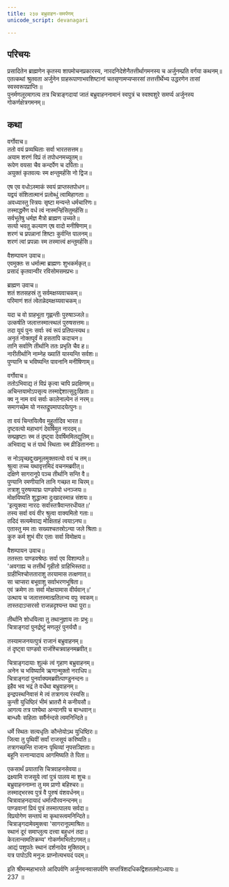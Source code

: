 ```yaml
---
title: २३७ बभ्रुवाहन-समर्पणम्
unicode_script: devanagari

---
```

## परिचयः

प्रसादितेन ब्राह्मणेन कृतस्य शापमोचनप्रकारस्य, नारदनिदेशेनैतत्तीर्थागमनस्य च अर्जुनम्प्रति वर्गया कथनम्॥  
एतत्कथां श्रुतवता अर्जुनेन ग्राहरूपाणाभवशिष्टानां चतसृणामप्यप्सरसां तत्तत्तीर्थेभ्य उद्धरणेन तासां स्वस्वरूपप्राप्तिः॥  
पुनर्मणलूरमागत्य तत्र चित्राङ्गदायां जातं बभ्रुवाहननामानं स्वपुत्रं च स्वश्वशुरे समर्प्य अर्जुनस्य गोकर्णक्षेत्रगमनम्॥  

## कथा

वर्गोवाच॥  
ततो वयं प्रव्यथिताः सर्वा भारतसत्तम॥  
अयाम शरणं विप्रं तं तपोधनमच्युतम्॥  
रूपेण वयसा चैव कन्दर्पेण च दर्पिताः॥  
अयुक्तं कृतवत्यः स्म क्षन्तुमर्हसि नो द्विज॥  

एष एव वधोऽस्माकं स्वयं प्राप्तस्तपोधन॥  
यद्वयं संशितात्मानं प्रलोब्धुं त्वामिहागताः॥  
अवध्यास्तु स्त्रियः सृष्टा मन्यन्ते धर्मचारिणः॥  
तस्माद्धर्मेण वर्ध त्वं नास्मन्हिंसितुमर्हसि॥  
सर्वभूतेषु धर्मज्ञ मैत्रो ब्राह्मण उच्यते॥  
सत्यो भवतु कल्याण एष वादो मनीषिणाम्॥  
शरणं च प्रपन्नानां शिष्टाः कुर्वन्ति पालनम्॥  
शरणं त्वां प्रपन्नाः स्म तस्मात्त्वं क्षन्तुमर्हसि॥  

वैशम्पायन उवाच॥  
एवमुक्तः स धर्मात्मा ब्राह्मणः शुभकर्मकृत्॥  
प्रसादं कृतवान्वीर रविसोमसमप्रभः॥  

ब्राह्मण उवाच॥  
शतं शतसहस्रं तु सर्वमक्षय्यवाचकम्॥  
परिमाणं शतं त्वेतन्नेदमक्षय्यवाचकम्॥  

यदा च वो ग्राहभूता गृह्णन्तीः पुरुषाञ्जले॥  
उत्कर्षति जलात्तस्मात्स्थलं पुरुषसत्तमः॥  
तदा यूयं पुनः सर्वाः स्वं रूपं प्रतिपत्स्यथ॥  
अनृतं नोक्तपूर्वं मे हसतापि कदाचन॥  
तानि सर्वाणि तीर्थानि ततः प्रभृति चैव ह॥  
नारीतीर्थानि नाम्नेह ख्यातिं यास्यन्ति सर्वशः॥  
पुण्यानि च भविष्यन्ति पावनानि मनीषिणाम्॥  

वर्गोवाच॥  
ततोऽभिवाद्य तं विप्रं कृत्वा चापि प्रदक्षिणम्॥  
अचिन्तयामोऽपसृत्य तस्माद्देशात्सुदुःखिताः॥  
क्व नु नाम वयं सर्वाः कालेनाल्पेन तं नरम्॥  
समागच्छेम यो नस्तद्रूपमापादयेत्पुनः॥  

ता वयं चिन्तयित्वैव मुहूर्तादिव भारत॥  
दृष्टवत्यो महाभागं देवर्षिमुत नारदम्॥  
सम्प्रहृष्टाः स्म तं दृष्ट्वा देवर्षिममितद्युतिम्॥  
अभिवाद्य च तं पार्थ स्थिताः स्म व्रीडिताननाः॥  

स नोऽपृच्छद्दुःखमूलमुक्तवत्यो वयं च तम्॥  
श्रुत्वा तच्च यथावृत्तमिदं वचनमब्रवीत्॥  
दक्षिणे सागरानूपे पञ्च तीर्थानि सन्ति वै॥  
पुण्यानि रमणीयानि तानि गच्छत मा चिरम्॥  
तत्राशु पुरुषव्याघ्रः पाण्डवेयो धनञ्जयः॥  
मोक्षयिष्यति शुद्धात्मा दुःखादस्मान्न संशयः॥  
'इत्युक्त्वा नारदः सर्वास्तत्रैवान्तरधीयत॥'  
तस्य सर्वा वयं वीर श्रुत्वा वाक्यमितो गताः॥  
तदिदं सत्यमेवाद्य मोक्षिताहं त्वयाऽनघ॥  
एतास्तु मम ताः सख्यश्चतस्रोऽन्या जले श्रिताः॥  
कुरु कर्म शुभं वीर एताः सर्वा विमोक्षय॥  

वैशम्पायन उवाच॥  
ततस्ताः पाण्डवश्रेष्ठः सर्वा एव विशाम्पते॥  
'अवगाह्य च तत्तीर्थं गृहीतो ग्राहिभिस्तदा॥  
ग्राहीभिश्चोत्तताराशु तरयामास तत्क्षणात्॥  
सा चाप्सरा बभूवाशु सर्वाभरणभूषिता॥  
एवं क्रमेण ताः सर्वा मोक्षयामास वीर्यवान्॥'  
उत्थाय च जलात्तस्मात्प्रतिलभ्य वपुः स्वकम्॥  
तास्तदाऽप्सरसो राजन्नदृश्यन्त यथा पुरा॥  

तीर्थानि शोधयित्वा तु तथानुज्ञाय ताः प्रभुः॥  
चित्राङ्गदां पुनर्द्रष्टुं मणलूरं पुनर्ययौ॥  

तस्यामजनयत्पुत्रं राजानं बभ्रुवाहनम्॥  
तं दृष्ट्वा पाण्डवो राजंश्चित्रवाहनमब्रवीत्॥  

चित्राङ्गदायाः शुल्कं त्वं गृहाण बभ्रुवाहनम्॥  
अनेन च भविष्यामि ऋणान्मुक्तो नराधिप॥  
चित्राङ्गदां पुनर्वाक्यमब्रवीत्पाण्डुनन्दनः॥  
इहैव भव भद्रं ते वर्धेथा बभ्रुवाहनम्॥  
इन्द्रपस्थनिवासं मे त्वं तत्रागत्य रंस्यसि॥  
कुन्ती युधिष्ठिरं भीमं भ्रातरौ मे कनीयसौ॥  
आगत्य तत्र पश्येथा अन्यानपि च बान्धवान्॥  
बान्धवैः सहिताः सर्वैर्नन्दसे त्वमनिन्दिते॥  

धर्मे स्थितः सत्यधृतिः कौन्तेयोऽथ युधिष्ठिरः॥  
जित्वा तु पृथिवीं सर्वां राजसूयं करिष्यति॥  
तत्रागच्छन्ति राजानः पृथिव्यां नृपसञ्ज्ञिताः॥  
बहूनि रत्नान्यादाय आगमिष्यति ते पिता॥  

एकसार्थं प्रयातासि चित्रवाहनसेवया॥  
द्रक्ष्यामि राजसूये त्वां पुत्रं पालय मा शुचः॥  
बभ्रुवाहननाम्ना तु मम प्राणो बहिश्चरः॥  
तस्माद्भरस्व पुत्रं वै पुरुषं वंशवर्धनम्॥  
चित्रावाहनदायादं धर्मात्पौरवनन्दनम्॥  
पाण्डवानां प्रियं पुत्रं तस्मात्पालय सर्वदा॥  
विप्रयोगेण सन्तापं मा कृथास्त्वमनिन्दिते॥  
चित्राङ्गदामेवमुक्त्वा 'सागरानूपमाश्रितः॥  
स्थानं दूरं समाप्लुत्य दत्त्वा बहुधनं तदा॥  
केरलान्समतिक्रम्य' गोकर्णमभितोऽगमत्॥  
आद्यं पशुपतेः स्थानं दर्शनादेव मुक्तिदम्॥  
यत्र पापोऽपि मनुजः प्राप्नोत्यभयदं पदम्॥  

इति श्रीमन्महाभारते आदिपर्वणि अर्जुनवनवासपर्वणि सप्तत्रिंशदधिकद्विशततमोऽध्यायः॥  
237 ॥  